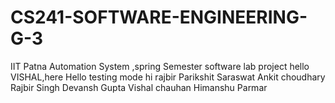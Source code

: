 # CS241-SOFTWARE-ENGINEERING-G-3
IIT Patna Automation System ,spring Semester software lab project 
hello VISHAL,here 
Hello testing mode
hi rajbir
Parikshit Saraswat
Ankit choudhary
Rajbir Singh
Devansh Gupta
Vishal chauhan
Himanshu Parmar
